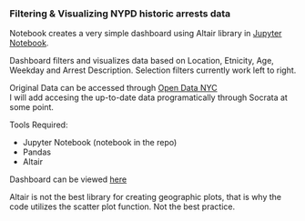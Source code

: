 ### Filtering & Visualizing NYPD historic arrests data
Notebook creates a very simple dashboard using Altair library in [Jupyter Notebook](https://github.com/PrattSAVI/NYDP_ArrestsData/blob/master/NYPD%20Historic%20Arrests%20Data%20Dashboard.ipynb).

Dashboard filters and visualizes data based on Location, Etnicity, Age, Weekday and Arrest Description. Selection filters currently work left to right. 


Original Data can be accessed through [Open Data NYC](https://data.cityofnewyork.us/Public-Safety/NYPD-Arrests-Data-Historic-/8h9b-rp9u)  
I will add accesing the up-to-date data programatically through Socrata at some point.

Tools Required:
* Jupyter Notebook (notebook in the repo)
* Pandas
* Altair

Dashboard can be viewed [here](https://prattsavi.github.io/NYDP_ArrestsData/)

Altair is not the best library for creating geographic plots, that is why the code utilizes the scatter plot function. Not the best practice.
